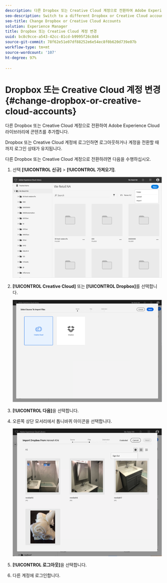 ```yaml
---
description: 다른 Dropbox 또는 Creative Cloud 계정으로 전환하여 Adobe Experience Cloud 라이브러리에 콘텐츠를 추가합니다.
seo-description: Switch to a different Dropbox or Creative Cloud account to add content to the Adobe Experience Cloud Library.
seo-title: Change Dropbox or Creative Cloud Accounts
solution: Experience Manager
title: Dropbox 또는 Creative Cloud 계정 변경
uuid: bc8c9cce-a543-42cc-81cd-b9995f26c8d4
source-git-commit: 78f62e51e07df88252e6e54ec8f0b620d739e07b
workflow-type: tm+mt
source-wordcount: '107'
ht-degree: 97%

---
```



# Dropbox 또는 Creative Cloud 계정 변경{#change-dropbox-or-creative-cloud-accounts}

다른 Dropbox 또는 Creative Cloud 계정으로 전환하여 Adobe Experience Cloud 라이브러리에 콘텐츠를 추가합니다.

Dropbox 또는 Creative Cloud 계정에 로그인하면 로그아웃하거나 계정을 전환할 때까지 로그인 상태가 유지됩니다.

다른 Dropbox 또는 Creative Cloud 계정으로 전환하려면 다음을 수행하십시오.

1. 선택 **[!UICONTROL 신규]** > **[!UICONTROL 가져오기]**.

   ![](assets/library_new_folder_upload.png)

1. **[!UICONTROL Creative Cloud]** 또는 **[!UICONTROL Dropbox]**&#x200B;를 선택합니다.

   ![](assets/library_import_cc.png)

1. **[!UICONTROL 다음]**&#x200B;을 선택합니다.
1. 오른쪽 상단 모서리에서 톱니바퀴 아이콘을 선택합니다.

   ![](assets/library_switch_accounts.png)

1. **[!UICONTROL 로그아웃]**&#x200B;을 선택합니다.
1. 다른 계정에 로그인합니다.

